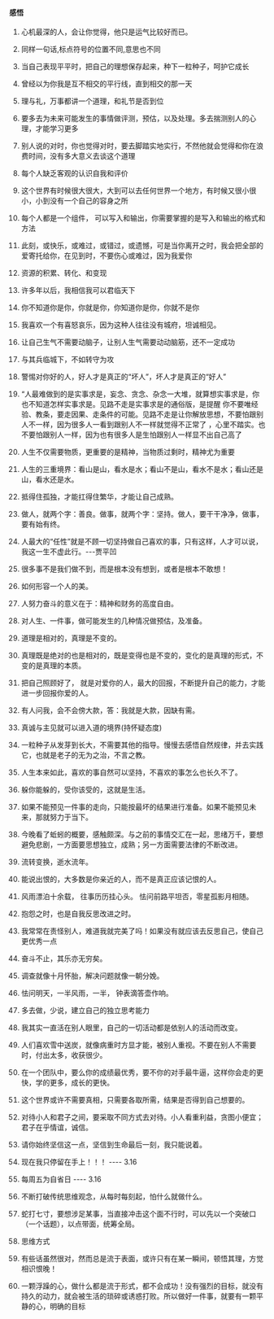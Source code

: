 #### 感悟
1. 心机最深的人，会让你觉得，他只是运气比较好而已。

2. 同样一句话,标点符号的位置不同,意思也不同

3. 当自己表现平平时，把自己的理想保存起来，种下一粒种子，呵护它成长

4. 曾经以为你我是互不相交的平行线，直到相交的那一天

5. 理与礼，万事都讲一个道理，和礼节是否到位

6. 要多去为未来可能发生的事情做评测，预估，以及处理。多去揣测别人的心理，才能学习更多

7. 别人说的对时，你也觉得对时，要去脚踏实地实行，不然他就会觉得和你在浪费时间，没有多大意义去谈这个道理

8. 每个人缺乏客观的认识自我和评价

9. 这个世界有时候很大很大，大到可以去任何世界一个地方，有时候又很小很小，小到没有一个自己的容身之所

10. 每个人都是一个组件， 可以写入和输出，你需要掌握的是写入和输出的格式和方法

11. 此刻，或快乐，或难过，或错过，或遗憾，可是当你离开之时，我会把全部的爱寄托给你，在见到时，不要伤心或难过，因为我爱你

12. 资源的积累、转化、和变现

13. 许多年以后，我相信我可以君临天下

14. 你不知道你是你，你就是你，你知道你是你，你就不是你

15. 我喜欢一个有喜怒哀乐，因为这种人往往没有城府，坦诚相见。

16. 让自己生气不需要动脑子，让别人生气需要动动脑筋，还不一定成功

17. 与其兵临城下，不如转守为攻

18. 警惕对你好的人，好人才是真正的“坏人”，坏人才是真正的“好人”

19. “人最难做到的是实事求是，妄念、贪念、杂念一大堆，就算想实事求是，你也不知道怎样实事求是。见路不走是实事求是的通俗版，是提醒
你不要唯经验、教条，要走因果、走条件的可能。见路不走是让你解放思想，不要怕跟别人不一样，因为很多人一看到跟别人不一样就觉得不正常了
，心里不踏实。也不要怕跟别人一样，因为也有很多人是生怕跟别人一样显不出自己高了

20. 人生不仅需要物质，更重要的是精神，当物质过剩时，精神尤为重要

21. 人生的三重境界：看山是山，看水是水；看山不是山，看水不是水；看山还是山，看水还是水。

22. 抵得住孤独，才能扛得住繁华，才能让自己成熟。

23. 做人，就两个字：善良。做事，就两个字：坚持。做人，要干干净净，做事，要有始有终。

24. 人最大的“任性”就是不顾一切坚持做自己喜欢的事，只有这样，人才可以说，我这一生不虚此行。---贾平凹

25. 很多事不是我们做不到，而是根本没有想到，或者是根本不敢想！

26. 如何形容一个人的美。

27. 人努力奋斗的意义在于：精神和财务的高度自由。

28. 对人生、一件事，做可能发生的几种情况做预估，及准备。

29. 道理是相对的，真理是不变的。

30. 真理既是绝对的也是相对的，既是变得也是不变的，变化的是真理的形式，不变的是真理的本质。

31. 把自己照顾好了， 就是对爱你的人，最大的回报，不断提升自己的能力，才能进一步回报你爱的人。

32. 有人问我，会不会傍大款，答：我就是大款，因缺有需。

33. 真诚与主见就可以进入道的境界(持怀疑态度)

34. 一粒种子从发芽到长大，不需要其他的指导。慢慢去感悟自然规律，并去实践它，也就是老子的无为之治，不言之教。

35. 人生本来如此，喜欢的事自然可以坚持，不喜欢的事怎么也长久不了。

36. 躲你能躲的，受你该受的，这就是生活。

37. 如果不能预见一件事的走向，只能按最坏的结果进行准备。如果不能预见未来，那就努力于当下。

38. 今晚看了蚯蚓的概要，感触颇深。与之前的事情交汇在一起，思绪万千，要想避免悲剧，一方面要思想独立，成熟；另一方面需要法律的不断改进。

39. 流转变换，逝水流年。

40. 能说出恨的，大多数是你亲近的人，而不是真正应该记恨的人。

41. 风雨漂泊十余载， 往事历历挂心头。 怯问前路平坦否，零星孤影月相随。

42. 抱怨之时，也是自我反思改进之时。

43. 我常常在责怪别人，难道我就完美了吗！如果没有就应该去反思自己，使自己更优秀一点

44. 奋斗不止，其乐亦无穷矣。

45. 调查就像十月怀胎，解决问题就像一朝分娩。

46. 怯问明天，一半风雨，一半， 钟表滴答壶作响。

47. 多去做，少说，建立自己的独立思考能力

48. 我其实一直活在别人眼里，自己的一切活动都是依别人的活动而改变。

49. 人们喜欢雪中送炭，就像病重时方显才能，被别人重视。不要在别人不需要时，付出太多，收获很少。

50. 在一个团队中，要么你的成绩最优秀，要不你的对手最牛逼，这样你会走的更快，学的更多，成长的更快。

51. 这个世界或许不需要真相，只需要各取所需，结果是否得到自己想要的。

52. 对待小人和君子之间，要采取不同方式去对待。小人看重利益，贪图小便宜；君子在乎情谊，诚信。

53. 请你始终坚信这一点，坚信到生命最后一刻，我只能说着。

54. 现在我只停留在手上！！！  ---- 3.16

55. 每周五为自省日 ----  3.16

56. 不断打破传统思维观念，从每时每刻起，怕什么就做什么。

57. 蛇打七寸，要想涉足某事，当直接冲击这个面不行时，可以先以一个突破口（一个话题），以点带面，统筹全局。

58. 思维方式

59. 有些话虽然很对，然而总是流于表面，或许只有在某一瞬间，顿悟其理，方觉相识恨晚！

60. 一颗浮躁的心，做什么都是流于形式，都不会成功！没有强烈的目标，就没有持久的动力，就会被生活的琐碎或诱惑打败。所以做好一件事，就要有一颗平静的心，明确的目标